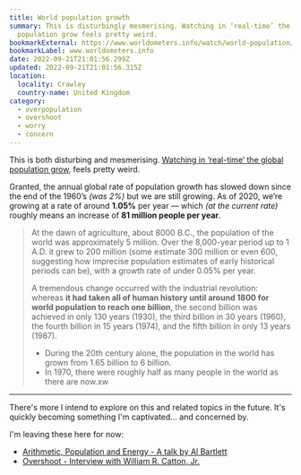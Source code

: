 ```yaml
---
title: World population growth
summary: This is disturbingly mesmerising. Watching in ‘real-time’ the global
  population grow feels pretty weird.
bookmarkExternal: https://www.worldometers.info/watch/world-population/
bookmarkLabel: www.worldometers.info
date: 2022-09-21T21:01:56.299Z
updated: 2022-09-21T21:01:56.315Z
location:
  locality: Crawley
  country-name: United Kingdom
category:
  - overpopulation
  - overshoot
  - worry
  - concern
---
```


This is both disturbing and mesmerising. [Watching in ‘real-time’ the global population grow](https://www.worldometers.info/watch/world-population/), feels pretty weird.

Granted, the annual global rate of population growth has slowed down since the end of the 1960’s *(was 2%)* but we are still growing. As of 2020, we’re growing at a rate of around **1.05%** per year &mdash; which *(at the current rate)* roughly means an increase of **81 million people per year**.

> At the dawn of agriculture, about 8000 B.C., the population of the world was approximately 5 million. Over the 8,000-year period up to 1 A.D. it grew to 200 million (some estimate 300 million or even 600, suggesting how imprecise population estimates of early historical periods can be), with a growth rate of under 0.05% per year.
>
> A tremendous change occurred with the industrial revolution: whereas **it had taken all of human history until around 1800 for world population to reach one billion**, the second billion was achieved in only 130 years (1930), the third billion in 30 years (1960), the fourth billion in 15 years (1974), and the fifth billion in only 13 years (1987).
>
> * During the 20th century alone, the population in the world has grown from 1.65 billion to 6 billion.
> * In 1970, there were roughly half as many people in the world as there are now.xw

- - -

There's more I intend to explore on this and related topics in the future. It's quickly becoming something I'm captivated&hellip; and concerned by.

I'm leaving these here for now:

* [Arithmetic, Population and Energy - A talk by Al Bartlett](https://www.albartlett.org/presentations/arithmetic_population_energy_video1.html)
* [Overshoot - Interview with William R. Catton, Jr.](https://www.youtube.com/watch?v=oF6F0bgvARc)
